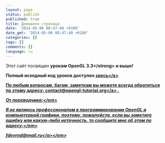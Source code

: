 ```yaml
---
layout: page
status: publish
published: true
title: Домашняя страница
date: '2014-05-06 08:47:40 +0100'
date_gmt: '2014-05-06 08:47:40 +0100'
categories: []
tags: []
comments: []
language: ru
---
```

<p>Этот сайт посвящен <strong>урокам OpenGL 3.3<&#47;strong> и выше!</p>
<p>Полный исходный код уроков доступен <a title="Скачать" href="&#47;?page_id=200">здесь<&#47;a></p>
<p>По любым вопросам, багам, заметкам вы можете всегда обратиться по этому адресу: <a href="mailto:contact@opengl-tutorial.org">contact@opengl-tutorial.org<&#47;a> .</p>
<p><em>От переводчика:<&#47;em></p>
<p><em>Я не являюсь профессионалом в программировании OpenGL и компьютерной графики, поэтому, пожалуйста, если вы заметите ошибку или какую-либо неточность, то сообщите мне об этом по адресу:<&#47;em></p>
<p><em><a href="mailto:fdevrnd@mail.ru">fdevrnd@mail.ru<&#47;a><&#47;em></p>
